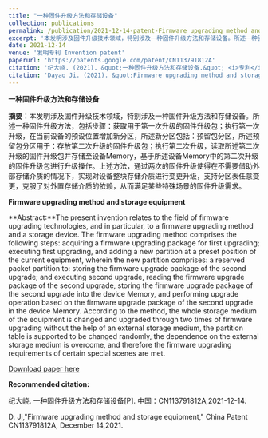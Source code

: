 ```yaml
---
title: "一种固件升级方法和存储设备"
collection: publications
permalink: /publication/2021-12-14-patent-Firmware upgrading method and storage equipment-number-27
excerpt: '本发明涉及固件升级技术领域，特别涉及一种固件升级方法和存储设备。所述一种固件升级方法，包括步骤：获取用于第一次升级的固件升级包；执行第一次升级，在当前设备的预设位置增加新分区，所述新分区包括：预留包分区，所述预留包分区用于：存放第二次升级的固件升级包；执行第二次升级，读取所述第二次升级的固件升级包并存储至设备Memory，基于所述设备Memory中的第二次升级的固件升级包进行升级操作。上述方法，通过两次的固件升级使得在不需要借助外部存储介质的情况下，实现对设备整块存储介质进行变更升级，支持分区表任意变更，克服了对外置存储介质的依赖，从而满足某些特殊场景的固件升级需求.'
date: 2021-12-14
venue: '发明专利 Invention patent'
paperurl: 'https://patents.google.com/patent/CN113791812A'
citation: '纪大峣. (2021). &quot;一种固件升级方法和存储设备.&quot; <i>专利</i>. CN113791812A.'
citation: 'Dayao Ji. (2021). &quot;Firmware upgrading method and storage equipment.&quot; <i>China patent</i>. CN113791812A.'
---
```

**一种固件升级方法和存储设备**

**摘要**：本发明涉及固件升级技术领域，特别涉及一种固件升级方法和存储设备。所述一种固件升级方法，包括步骤：获取用于第一次升级的固件升级包；执行第一次升级，在当前设备的预设位置增加新分区，所述新分区包括：预留包分区，所述预留包分区用于：存放第二次升级的固件升级包；执行第二次升级，读取所述第二次升级的固件升级包并存储至设备Memory，基于所述设备Memory中的第二次升级的固件升级包进行升级操作。上述方法，通过两次的固件升级使得在不需要借助外部存储介质的情况下，实现对设备整块存储介质进行变更升级，支持分区表任意变更，克服了对外置存储介质的依赖，从而满足某些特殊场景的固件升级需求。



**Firmware upgrading method and storage equipment**

**Abstract:**The present invention relates to the field of firmware upgrading technologies, and in particular, to a firmware upgrading method and a storage device. The firmware upgrading method comprises the following steps: acquiring a firmware upgrading package for first upgrading; executing first upgrading, and adding a new partition at a preset position of the current equipment, wherein the new partition comprises: a reserved packet partition to: storing the firmware upgrade package of the second upgrade; and executing second upgrade, reading the firmware upgrade package of the second upgrade, storing the firmware upgrade package of the second upgrade into the device Memory, and performing upgrade operation based on the firmware upgrade package of the second upgrade in the device Memory. According to the method, the whole storage medium of the equipment is changed and upgraded through two times of firmware upgrading without the help of an external storage medium, the partition table is supported to be changed randomly, the dependence on the external storage medium is overcome, and therefore the firmware upgrading requirements of certain special scenes are met. 



[Download paper here](https://patents.google.com/patent/CN113791812A)



**Recommended citation:** 

纪大峣. 一种固件升级方法和存储设备[P]. 中国：CN113791812A,2021-12-14.

D. Ji,"Firmware upgrading method and storage equipment," China Patent CN113791812A, December 14,2021.





